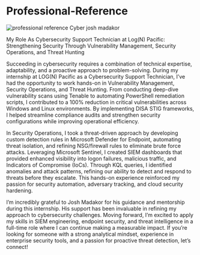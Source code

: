 # Professional-Reference

![professional reference Cyber josh madakor](https://github.com/user-attachments/assets/ee089788-14ec-40fb-9e3c-0869378149ab)

My Role As Cybersecurity Support Technician at Log(N) Pacific: Strengthening Security Through Vulnerability Management, Security Operations, and Threat Hunting

Succeeding in cybersecurity requires a combination of technical expertise, adaptability, and a proactive approach to problem-solving. During my internship at LOG(N) Pacific as a Cybersecurity Support Technician, I’ve had the opportunity to work hands-on in Vulnerability Management, Security Operations, and Threat Hunting. From conducting deep-dive vulnerability scans using Tenable to automating PowerShell remediation scripts, I contributed to a 100% reduction in critical vulnerabilities across Windows and Linux environments. By implementing DISA STIG frameworks, I helped streamline compliance audits and strengthen security configurations while improving operational efficiency.

In Security Operations, I took a threat-driven approach by developing custom detection rules in Microsoft Defender for Endpoint, automating threat isolation, and refining NSG/firewall rules to eliminate brute force attacks. Leveraging Microsoft Sentinel, I created SIEM dashboards that provided enhanced visibility into logon failures, malicious traffic, and Indicators of Compromise (IoCs). Through KQL queries, I identified anomalies and attack patterns, refining our ability to detect and respond to threats before they escalate. This hands-on experience reinforced my passion for security automation, adversary tracking, and cloud security hardening.

I’m incredibly grateful to Josh Madakor for his guidance and mentorship during this internship. His support has been invaluable in refining my approach to cybersecurity challenges. Moving forward, I’m excited to apply my skills in SIEM engineering, endpoint security, and threat intelligence in a full-time role where I can continue making a measurable impact. If you’re looking for someone with a strong analytical mindset, experience in enterprise security tools, and a passion for proactive threat detection, let’s connect!
